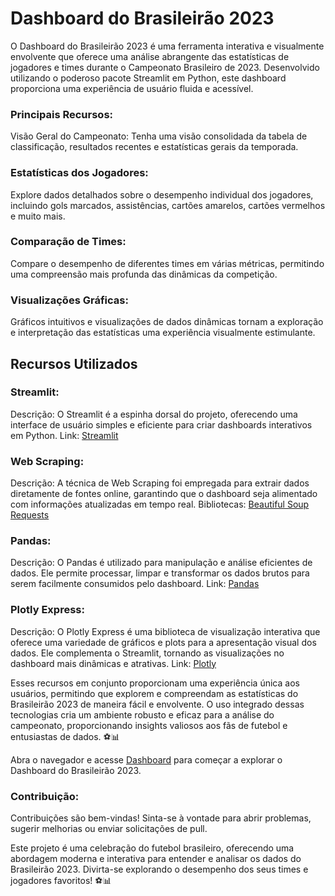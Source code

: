 # Dashboard do Brasileirão 2023

O Dashboard do Brasileirão 2023 é uma ferramenta interativa e visualmente envolvente que oferece uma análise abrangente das estatísticas de jogadores e times durante o Campeonato Brasileiro de 2023. Desenvolvido utilizando o poderoso pacote Streamlit em Python, este dashboard proporciona uma experiência de usuário fluida e acessível.

### Principais Recursos:
Visão Geral do Campeonato: 
Tenha uma visão consolidada da tabela de classificação, resultados recentes e estatísticas gerais da temporada.

### Estatísticas dos Jogadores: 
Explore dados detalhados sobre o desempenho individual dos jogadores, incluindo gols marcados, assistências, cartões amarelos, cartões vermelhos e muito mais.

### Comparação de Times: 
Compare o desempenho de diferentes times em várias métricas, permitindo uma compreensão mais profunda das dinâmicas da competição.

### Visualizações Gráficas:

Gráficos intuitivos e visualizações de dados dinâmicas tornam a exploração e interpretação das estatísticas uma experiência visualmente estimulante.

## Recursos Utilizados

### Streamlit:
Descrição: O Streamlit é a espinha dorsal do projeto, oferecendo uma interface de usuário simples e eficiente para criar dashboards interativos em Python.
Link: [Streamlit](https://streamlit.io/)

### Web Scraping:
Descrição: A técnica de Web Scraping foi empregada para extrair dados diretamente de fontes online, garantindo que o dashboard seja alimentado com informações atualizadas em tempo real.
Bibliotecas:
[Beautiful Soup](https://beautiful-soup-4.readthedocs.io/en/latest/)
[Requests](https://pypi.org/project/requests/)

### Pandas:
Descrição: O Pandas é utilizado para manipulação e análise eficientes de dados. Ele permite processar, limpar e transformar os dados brutos para serem facilmente consumidos pelo dashboard.
Link: [Pandas](https://pandas.pydata.org/)

### Plotly Express:
Descrição: O Plotly Express é uma biblioteca de visualização interativa que oferece uma variedade de gráficos e plots para a apresentação visual dos dados. Ele complementa o Streamlit, tornando as visualizações no dashboard mais dinâmicas e atrativas.
Link: [Plotly](https://plotly.com/python/plotly-express/)

Esses recursos em conjunto proporcionam uma experiência única aos usuários, permitindo que explorem e compreendam as estatísticas do Brasileirão 2023 de maneira fácil e envolvente. O uso integrado dessas tecnologias cria um ambiente robusto e eficaz para a análise do campeonato, proporcionando insights valiosos aos fãs de futebol e entusiastas de dados. ⚽📊

Abra o navegador e acesse [Dashboard](https://dahsboardbrasileirao-65itw2oxq5.streamlit.app/) para começar a explorar o Dashboard do Brasileirão 2023.

### Contribuição:
Contribuições são bem-vindas! Sinta-se à vontade para abrir problemas, sugerir melhorias ou enviar solicitações de pull.

Este projeto é uma celebração do futebol brasileiro, oferecendo uma abordagem moderna e interativa para entender e analisar os dados do Brasileirão 2023. Divirta-se explorando o desempenho dos seus times e jogadores favoritos! ⚽📊
